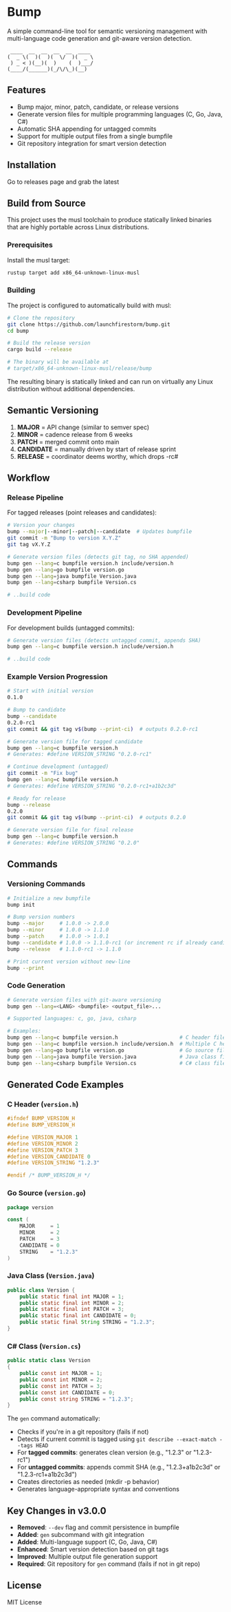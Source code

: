 # Bump

A simple command-line tool for semantic versioning management with multi-language code generation and git-aware version detection.

```
 ____  __  __  __  __  ____ 
(  _ \(  )(  )(  \/  )(  _ \
 ) _ < )(__)(  )    (  )___/
(____/(______)(_/\/\_)(__)  
```

## Features

- Bump major, minor, patch, candidate, or release versions
- Generate version files for multiple programming languages (C, Go, Java, C#)
- Automatic SHA appending for untagged commits
- Support for multiple output files from a single bumpfile
- Git repository integration for smart version detection

## Installation

Go to releases page and grab the latest

## Build from Source

This project uses the musl toolchain to produce statically linked binaries that are highly portable across Linux distributions.

### Prerequisites

Install the musl target:

```bash
rustup target add x86_64-unknown-linux-musl
```

### Building

The project is configured to automatically build with musl:

```bash
# Clone the repository
git clone https://github.com/launchfirestorm/bump.git
cd bump

# Build the release version
cargo build --release

# The binary will be available at
# target/x86_64-unknown-linux-musl/release/bump
```

The resulting binary is statically linked and can run on virtually any Linux distribution without additional dependencies.

## Semantic Versioning

1. **MAJOR** = API change (similar to semver spec)
2. **MINOR** = cadence release from 6 weeks
3. **PATCH** = merged commit onto main
4. **CANDIDATE** = manually driven by start of release sprint
5. **RELEASE** = coordinator deems worthy, which drops -rc#

## Workflow

### Release Pipeline
For tagged releases (point releases and candidates):

```bash
# Version your changes
bump --major|--minor|--patch|--candidate  # Updates bumpfile
git commit -m "Bump to version X.Y.Z"
git tag vX.Y.Z

# Generate version files (detects git tag, no SHA appended)
bump gen --lang=c bumpfile version.h include/version.h
bump gen --lang=go bumpfile version.go
bump gen --lang=java bumpfile Version.java
bump gen --lang=csharp bumpfile Version.cs

# ..build code 
```

### Development Pipeline
For development builds (untagged commits):

```bash
# Generate version files (detects untagged commit, appends SHA)
bump gen --lang=c bumpfile version.h include/version.h

# ..build code 
```

### Example Version Progression

```bash
# Start with initial version
0.1.0

# Bump to candidate
bump --candidate
0.2.0-rc1
git commit && git tag v$(bump --print-ci)  # outputs 0.2.0-rc1

# Generate version file for tagged candidate
bump gen --lang=c bumpfile version.h
# Generates: #define VERSION_STRING "0.2.0-rc1"

# Continue development (untagged)
git commit -m "Fix bug"
bump gen --lang=c bumpfile version.h  
# Generates: #define VERSION_STRING "0.2.0-rc1+a1b2c3d"

# Ready for release
bump --release
0.2.0
git commit && git tag v$(bump --print-ci)  # outputs 0.2.0

# Generate version file for final release
bump gen --lang=c bumpfile version.h
# Generates: #define VERSION_STRING "0.2.0"
```

## Commands

### Versioning Commands

```bash
# Initialize a new bumpfile
bump init

# Bump version numbers
bump --major     # 1.0.0 -> 2.0.0
bump --minor     # 1.0.0 -> 1.1.0  
bump --patch     # 1.0.0 -> 1.0.1
bump --candidate # 1.0.0 -> 1.1.0-rc1 (or increment rc if already candidate)
bump --release   # 1.1.0-rc1 -> 1.1.0

# Print current version without new-line
bump --print
```

### Code Generation

```bash
# Generate version files with git-aware versioning
bump gen --lang=<LANG> <bumpfile> <output_file>...

# Supported languages: c, go, java, csharp

# Examples:
bump gen --lang=c bumpfile version.h                    # C header file
bump gen --lang=c bumpfile version.h include/version.h  # Multiple C headers
bump gen --lang=go bumpfile version.go                  # Go source file
bump gen --lang=java bumpfile Version.java              # Java class file
bump gen --lang=csharp bumpfile Version.cs              # C# class file
```

## Generated Code Examples

### C Header (`version.h`)
```c
#ifndef BUMP_VERSION_H
#define BUMP_VERSION_H

#define VERSION_MAJOR 1
#define VERSION_MINOR 2  
#define VERSION_PATCH 3
#define VERSION_CANDIDATE 0
#define VERSION_STRING "1.2.3"

#endif /* BUMP_VERSION_H */
```

### Go Source (`version.go`)
```go
package version

const (
	MAJOR     = 1
	MINOR     = 2
	PATCH     = 3
	CANDIDATE = 0
	STRING    = "1.2.3"
)
```

### Java Class (`Version.java`)
```java
public class Version {
    public static final int MAJOR = 1;
    public static final int MINOR = 2;
    public static final int PATCH = 3;
    public static final int CANDIDATE = 0;
    public static final String STRING = "1.2.3";
}
```

### C# Class (`Version.cs`)
```csharp
public static class Version
{
    public const int MAJOR = 1;
    public const int MINOR = 2;
    public const int PATCH = 3;
    public const int CANDIDATE = 0;
    public const string STRING = "1.2.3";
}
```

The `gen` command automatically:
- Checks if you're in a git repository (fails if not)
- Detects if current commit is tagged using `git describe --exact-match --tags HEAD`
- For **tagged commits**: generates clean version (e.g., "1.2.3" or "1.2.3-rc1")
- For **untagged commits**: appends commit SHA (e.g., "1.2.3+a1b2c3d" or "1.2.3-rc1+a1b2c3d")
- Creates directories as needed (mkdir -p behavior)
- Generates language-appropriate syntax and conventions

## Key Changes in v3.0.0

- **Removed**: `--dev` flag and commit persistence in bumpfile
- **Added**: `gen` subcommand with git integration
- **Added**: Multi-language support (C, Go, Java, C#)
- **Enhanced**: Smart version detection based on git tags
- **Improved**: Multiple output file generation support
- **Required**: Git repository for `gen` command (fails if not in git repo)

## License

MIT License
